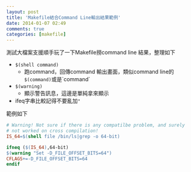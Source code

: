 ```yaml
---
layout: post
title: 'Makefile結合Command Line輸出結果範例'
date: 2014-01-07 02:49
comments: true
categories: [makefile]
---
```

測試大檔案支援順手玩了一下Makefile撈command line 結果，整理如下

- `$(shell command)`
    - 跑command，回傳command 輸出畫面，類似command line的`$(command)`或是\`command\`
- `$(warning)`
    - 顯示警告訊息，這邊是單純拿來顯示
- ifeq字串比較記得不要亂加`"`

範例如下
```makefile Makefile example
# Warning! Not sure if there is any compatilbe problem, and surely 
# not worked on cross compilation!
IS_64=$(shell file /bin/ls|grep -o 64-bit)

ifneq ($(IS_64),64-bit)
$(warning "Set -D_FILE_OFFSET_BITS=64")
CFLAGS+=-D_FILE_OFFSET_BITS=64
endif
```
  
